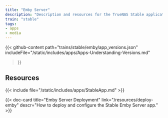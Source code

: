 ```yaml
---
title: "Emby Server"
description: "Description and resources for the TrueNAS Stable application called Emby Server."
train: "stable"
tags:
- apps
- media
---
```


{{< github-content 
    path="trains/stable/emby/app_versions.json"
	includeFile="/static/includes/apps/Apps-Understanding-Versions.md"
>}}

## Resources

{{< include file="/static/includes/apps/StableApp.md" >}}

<div class="docs-sections">

{{< doc-card title="Emby Server Deployment" link="/resources/deploy-emby"
descr="How to deploy and configure the Stable Emby Server app." >}}

</div>
